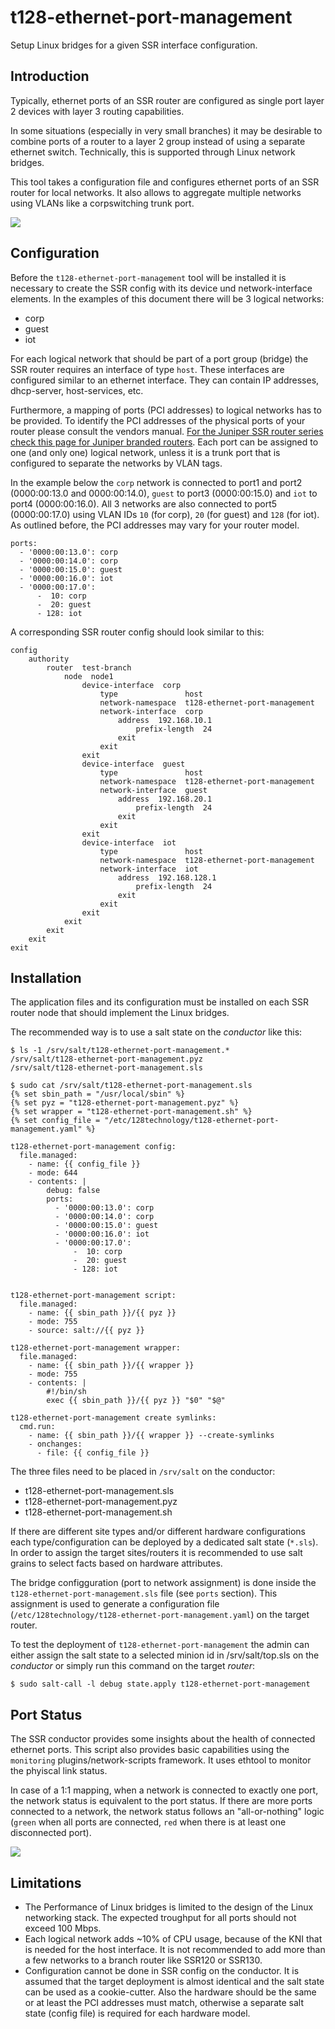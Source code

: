 # t128-ethernet-port-management

Setup Linux bridges for a given SSR interface configuration.


## Introduction

Typically, ethernet ports of an SSR router are configured as single port layer 2 devices with layer 3 routing capabilities.

In some situations (especially in very small branches) it may be desirable to combine ports of a router to a layer 2 group instead of using a separate ethernet switch. Technically, this is supported through Linux network bridges.

This tool takes a configuration file and configures ethernet ports of an SSR router for local networks. It also allows to aggregate multiple networks using VLANs like a corpswitching trunk port.

![](t128-ethernet-port-management.png)


## Configuration

Before the `t128-ethernet-port-management` tool will be installed it is necessary to create the SSR config with its device und network-interface elements.  In the examples of this document there will be 3 logical networks:

* corp
* guest
* iot

For each logical network that should be part of a port group (bridge) the SSR router requires an interface of type `host`. These interfaces are configured similar to an ethernet interface. They can contain IP addresses, dhcp-server, host-services, etc.

Furthermore, a mapping of ports (PCI addresses) to logical networks has to be provided. To identify the PCI addresses of the physical ports of your router please consult the vendors manual.  [For the Juniper SSR router series check this page for Juniper branded routers](https://www.juniper.net/documentation/us/en/software/session-smart-router/docs/hdwr_ssr_device_port_layout/). Each port can be assigned to one (and only one) logical network, unless it is a trunk port that is configured to separate the networks by VLAN tags.

In the example below the `corp` network is connected to port1 and port2 (0000:00:13.0 and 0000:00:14.0), `guest` to port3 (0000:00:15.0) and `iot` to port4 (0000:00:16.0). All 3 networks are also connected to port5 (0000:00:17.0) using VLAN IDs `10` (for corp), `20` (for guest) and `128` (for iot). As outlined before, the PCI addresses may vary for your router model.

```
ports:
  - '0000:00:13.0': corp
  - '0000:00:14.0': corp
  - '0000:00:15.0': guest
  - '0000:00:16.0': iot
  - '0000:00:17.0':
      -  10: corp
      -  20: guest
      - 128: iot
```
A corresponding SSR router config should look similar to this:

```
config
    authority
        router  test-branch
            node  node1
                device-interface  corp
                    type               host
                    network-namespace  t128-ethernet-port-management
                    network-interface  corp
                        address  192.168.10.1
                            prefix-length  24
                        exit
                    exit
                exit
                device-interface  guest
                    type               host
                    network-namespace  t128-ethernet-port-management
                    network-interface  guest
                        address  192.168.20.1
                            prefix-length  24
                        exit
                    exit
                exit
                device-interface  iot
                    type               host
                    network-namespace  t128-ethernet-port-management
                    network-interface  iot
                        address  192.168.128.1
                            prefix-length  24
                        exit
                    exit
                exit
            exit
        exit
    exit
exit

```

## Installation

The application files and its configuration must be installed on each SSR router node that should implement the Linux bridges.

The recommended way is to use a salt state on the _conductor_ like this:

```
$ ls -1 /srv/salt/t128-ethernet-port-management.*
/srv/salt/t128-ethernet-port-management.pyz
/srv/salt/t128-ethernet-port-management.sls

$ sudo cat /srv/salt/t128-ethernet-port-management.sls
{% set sbin_path = "/usr/local/sbin" %}
{% set pyz = "t128-ethernet-port-management.pyz" %}
{% set wrapper = "t128-ethernet-port-management.sh" %}
{% set config_file = "/etc/128technology/t128-ethernet-port-management.yaml" %}

t128-ethernet-port-management config:
  file.managed:
    - name: {{ config_file }}
    - mode: 644
    - contents: |
        debug: false
        ports:
		  - '0000:00:13.0': corp
		  - '0000:00:14.0': corp
		  - '0000:00:15.0': guest
		  - '0000:00:16.0': iot
		  - '0000:00:17.0':
		      -  10: corp
		      -  20: guest
		      - 128: iot


t128-ethernet-port-management script:
  file.managed:
    - name: {{ sbin_path }}/{{ pyz }}
    - mode: 755
    - source: salt://{{ pyz }}

t128-ethernet-port-management wrapper:
  file.managed:
    - name: {{ sbin_path }}/{{ wrapper }}
    - mode: 755
    - contents: |
        #!/bin/sh
        exec {{ sbin_path }}/{{ pyz }} "$0" "$@"

t128-ethernet-port-management create symlinks:
  cmd.run:
    - name: {{ sbin_path }}/{{ wrapper }} --create-symlinks
    - onchanges:
      - file: {{ config_file }}
```

The three files need to be placed in `/srv/salt` on the conductor:

* t128-ethernet-port-management.sls
* t128-ethernet-port-management.pyz
* t128-ethernet-port-management.sh

If there are different site types and/or different hardware configurations each type/configuration can be deployed by a dedicated salt state (`*.sls`). In order to assign the target sites/routers it is recommended to use salt grains to select facts based on hardware attributes. 

The bridge configguration (port to network assignment) is done inside the `t128-ethernet-port-management.sls` file (see `ports` section). This assignment is used to generate a configuration file (`/etc/128technology/t128-ethernet-port-management.yaml`) on the target router.

To test the deployment of `t128-ethernet-port-management` the admin can either assign the salt state to a selected minion id in /srv/salt/top.sls on the _conductor_ or simply run this command on the target _router_:

```
$ sudo salt-call -l debug state.apply t128-ethernet-port-management
```

## Port Status

The SSR conductor provides some insights about the health of connected ethernet ports. This script also provides basic capabilities using the `monitoring` plugins/network-scripts framework. It uses ethtool to monitor the phyiscal link status.

In case of a 1:1 mapping, when a network is connected to exactly one port, the network status is equivalent to the port status. If there are more ports connected to a network, the network status follows an "all-or-nothing" logic (`green` when all ports are connected, `red` when there is at least one disconnected port).

![](port-status.png)

## Limitations

* The Performance of Linux bridges is limited to the design of the Linux networking stack. The expected troughput for all ports should not exceed 100 Mbps.
* Each logical network adds ~10% of CPU usage, because of the KNI that is needed for the host interface. It is not recommended to add more than a few networks to a branch router like SSR120 or SSR130.
* Configuration cannot be done in SSR config on the conductor. It is assumed that the target deployment is almost identical and the salt state can be used as a cookie-cutter. Also the hardware should be the same or at least the PCI addresses must match, otherwise a separate salt state (config file) is required for each hardware model.